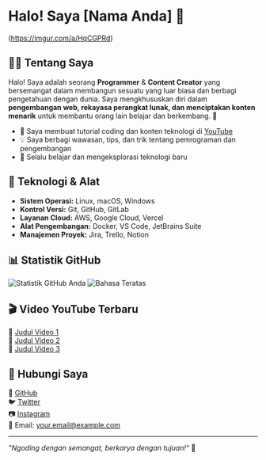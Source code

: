 # Halo! Saya [Nama Anda] 🚀

(https://imgur.com/a/HqCGPRd)

## 👨‍💻 Tentang Saya
Halo! Saya adalah seorang **Programmer** & **Content Creator** yang bersemangat dalam membangun sesuatu yang luar biasa dan berbagi pengetahuan dengan dunia. Saya mengkhususkan diri dalam **pengembangan web, rekayasa perangkat lunak, dan menciptakan konten menarik** untuk membantu orang lain belajar dan berkembang. 🌟

- 🎥 Saya membuat tutorial coding dan konten teknologi di [YouTube](https://youtube.com/yourchannel)
- 💡 Saya berbagi wawasan, tips, dan trik tentang pemrograman dan pengembangan
- 🚀 Selalu belajar dan mengeksplorasi teknologi baru

## 🔧 Teknologi & Alat

- **Sistem Operasi:** Linux, macOS, Windows
- **Kontrol Versi:** Git, GitHub, GitLab
- **Layanan Cloud:** AWS, Google Cloud, Vercel
- **Alat Pengembangan:** Docker, VS Code, JetBrains Suite
- **Manajemen Proyek:** Jira, Trello, Notion

## 📊 Statistik GitHub

![Statistik GitHub Anda](https://github-readme-stats.vercel.app/api?username=yourusername&show_icons=true&theme=radical)
![Bahasa Teratas](https://github-readme-stats.vercel.app/api/top-langs/?username=yourusername&layout=compact&theme=radical)

## 🎬 Video YouTube Terbaru

<!-- YOUTUBE:START -->
🔹 [Judul Video 1](https://youtube.com/link1)  
🔹 [Judul Video 2](https://youtube.com/link2)  
🔹 [Judul Video 3](https://youtube.com/link3)  
<!-- YOUTUBE:END -->

## 📣 Hubungi Saya

💼 [GitHub](https://github.com/yourusername)  
🐦 [Twitter](https://twitter.com/yourhandle)  
📷 [Instagram](https://instagram.com/yourhandle)  
📧 Email: your.email@example.com  

---

_"Ngoding dengan semangat, berkarya dengan tujuan!"_ 🚀

